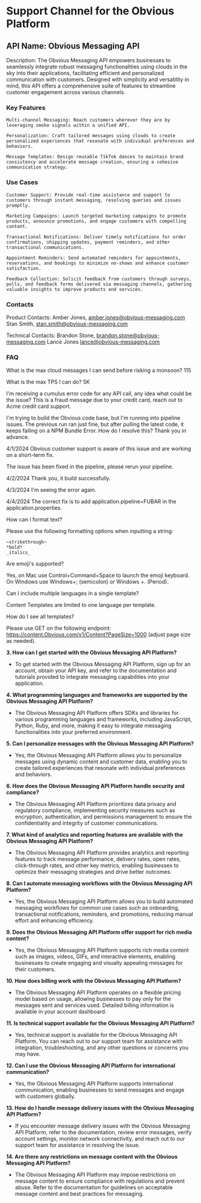 # Support Channel for the Obvious Platform

## API Name: Obvious Messaging API

Description:
The Obvious Messaging API empowers businesses to seamlessly integrate robust messaging functionalities using clouds in the sky into their applications, facilitating efficient and personalized communication with customers. Designed with simplicity and versatility in mind, this API offers a comprehensive suite of features to streamline customer engagement across various channels.

### Key Features

    Multi-channel Messaging: Reach customers wherever they are by leveraging smoke signals within a unified API.

    Personalization: Craft tailored messages using clouds to create personalized experiences that resonate with individual preferences and behaviors.

    Message Templates: Design reusable TikTok dances to maintain brand consistency and accelerate message creation, ensuring a cohesive communication strategy.

### Use Cases
    Customer Support: Provide real-time assistance and support to customers through instant messaging, resolving queries and issues promptly.

    Marketing Campaigns: Launch targeted marketing campaigns to promote products, announce promotions, and engage customers with compelling content.

    Transactional Notifications: Deliver timely notifications for order confirmations, shipping updates, payment reminders, and other transactional communications.

    Appointment Reminders: Send automated reminders for appointments, reservations, and bookings to minimize no-shows and enhance customer satisfaction.

    Feedback Collection: Solicit feedback from customers through surveys, polls, and feedback forms delivered via messaging channels, gathering valuable insights to improve products and services.
### Contacts

Product Contacts:
    Amber Jones, amber.jones@obvious-messaging.com
    Stan Smith, stan.smith@obvious-messaging.com

Technical Contacts:
    Brandon Stone, brandon.stone@obvious-messaging.com
    Lance Jones lance@obvious-messaging.com
 
### FAQ

What is the max cloud messages I can send before risking a monsoon?
115

What is the max TPS I can do?
5K

I'm receiving a cumulus error code for any API call, any idea what could be the issue?
This is a fraud message due to your credit card, reach out to Acme credit card support.

I'm trying to build the Obvious code base, but I'm running into pipeline issues.  The previous run ran just fine, but after pulling the latest code, it keeps failing on a NPM Bundle Error. How do I resolve this?  Thank you in advance.

4/1/2024 Obvious customer support is aware of this issue and are working on a short-term fix.

The issue has been fixed in the pipeline, please rerun your pipeline.

4/2/2024 Thank you, it build successfully.

4/3/2024 I'm seeing the error again.

4/4/2024 The correct fix is to add application.pipeline=FUBAR in the application.properties.

How can I format text?

Please use the following formatting options when inputting a string:

    ~strikethrough~
    *bold*
    _italics_

Are emoji's supported?

Yes, on Mac use Control+Command+Space to launch the emoji keyboard. On Windows use Windows+; (semicolon) or Windows +. (Period).

Can I include multiple languages in a single template?

Content Templates are limited to one language per template.

How do I see all templates?

Please use GET on the following endpoint: https://content.Obvious.com/v1/Content?PageSize=1000 (adjust page size as needed).

**3. How can I get started with the Obvious Messaging API Platform?**
- To get started with the Obvious Messaging API Platform, sign up for an account, obtain your API key, and refer to the documentation and tutorials provided to integrate messaging capabilities into your application.

**4. What programming languages and frameworks are supported by the Obvious Messaging API Platform?**
- The Obvious Messaging API Platform offers SDKs and libraries for various programming languages and frameworks, including JavaScript, Python, Ruby, and more, making it easy to integrate messaging functionalities into your preferred environment.

**5. Can I personalize messages with the Obvious Messaging API Platform?**
- Yes, the Obvious Messaging API Platform allows you to personalize messages using dynamic content and customer data, enabling you to create tailored experiences that resonate with individual preferences and behaviors.

**6. How does the Obvious Messaging API Platform handle security and compliance?**
- The Obvious Messaging API Platform prioritizes data privacy and regulatory compliance, implementing security measures such as encryption, authentication, and permissions management to ensure the confidentiality and integrity of customer communications.

**7. What kind of analytics and reporting features are available with the Obvious Messaging API Platform?**
- The Obvious Messaging API Platform provides analytics and reporting features to track message performance, delivery rates, open rates, click-through rates, and other key metrics, enabling businesses to optimize their messaging strategies and drive better outcomes.

**8. Can I automate messaging workflows with the Obvious Messaging API Platform?**
- Yes, the Obvious Messaging API Platform allows you to build automated messaging workflows for common use cases such as onboarding, transactional notifications, reminders, and promotions, reducing manual effort and enhancing efficiency.

**9. Does the Obvious Messaging API Platform offer support for rich media content?**
- Yes, the Obvious Messaging API Platform supports rich media content such as images, videos, GIFs, and interactive elements, enabling businesses to create engaging and visually appealing messages for their customers.

**10. How does billing work with the Obvious Messaging API Platform?**
- The Obvious Messaging API Platform operates on a flexible pricing model based on usage, allowing businesses to pay only for the messages sent and services used. Detailed billing information is available in your account dashboard.

**11. Is technical support available for the Obvious Messaging API Platform?**
- Yes, technical support is available for the Obvious Messaging API Platform. You can reach out to our support team for assistance with integration, troubleshooting, and any other questions or concerns you may have.

**12. Can I use the Obvious Messaging API Platform for international communication?**
- Yes, the Obvious Messaging API Platform supports international communication, enabling businesses to send messages and engage with customers globally.

**13. How do I handle message delivery issues with the Obvious Messaging API Platform?**
- If you encounter message delivery issues with the Obvious Messaging API Platform, refer to the documentation, review error messages, verify account settings, monitor network connectivity, and reach out to our support team for assistance in resolving the issue.

**14. Are there any restrictions on message content with the Obvious Messaging API Platform?**
- The Obvious Messaging API Platform may impose restrictions on message content to ensure compliance with regulations and prevent abuse. Refer to the documentation for guidelines on acceptable message content and best practices for messaging.
